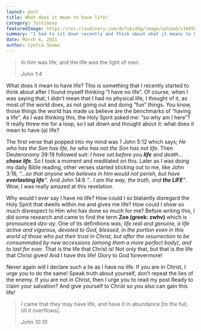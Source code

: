 ```yaml
---
layout: post
title: What does it mean to have life?
category: Testimony
featuredImage: https://res.cloudinary.com/dn7ubiddg/image/upload/v1685671919/blog/pexels-zino-bang-54536-1024x768.jpg
summary: "I had to sit down recently and think about what it means to have (a) life. "
date: March 6, 2021
author: Cyntia Seumo
---
```

<blockquote>
<p>In him was life; and the life was the light of men.</p>
<cite>John 1:4</cite>
</blockquote>

<p>
What does it mean to have life? This is something that I recently started to think about after I found myself thinking “I have no life”. Of course, when I was saying that, I didn’t mean that I had no physical life, I thought of it, as most of the world does, as not going out and doing “fun” things. You know, those things the world has made us believe are the benchmarks of “having a life”. As I was thinking this, the Holy Spirit asked me: “so why am I here”? It really threw me for a loop, so I sat down and thought about it: what does it mean to have (a) life?
</p>

<p>
The first verse that popped into my mind was <a>1 John 5:12</a> which says; <em>He who has the Son has life, he who has not the Son has not life</em>. Then <a>Deuteronomy 39:19</a> followed suit: <em>I have set before you <b>life</b> and death… <b>chose life</b></em>. So I took a moment and meditated on this. Later as I was doing my daily Bible reading, other verses started sticking out to me, like <a>John 3:16</a>, <em>“…so that anyone who believes in him would not perish, but have <b>everlasting life</b>”</em>. And <a>John 14:6</a> <em>“.. I am the way, the truth, and <b>the LIFE</b>”</em>. Wow, I was really amazed at this revelation.
</p>

<p>
Why would I ever say I have no life? How could I so blatantly disregard the Holy Spirit that dwells within me and gives me life? How could I show so much disrespect to Him who has done so much for me? Before writing this, I did some research and came to find the term <b>Zoe (greek: zwhv)</b> which is pronounced <em>dzo-ay</em>. One of its definitions was; <em>life real and genuine, a life active and vigorous, devoted to God, blessed, in the portion even in this world of those who put their trust in Christ, but after the resurrection to be consummated by new accessions (among them a more perfect body), and to last for ever</em>. That is the life that Christ is! Not only that, but that is the life that Christ gives! And I have this life! Glory to God forevermore!
</p>

<p>
Never again will I declare such a lie as I have no life. If you are in Christ, I urge you to do the same! Speak truth about yourself, don’t repeat the lies of the enemy. If you are not in Christ, then I urge you to read my post Ready to claim your salvation? And give yourself to Christ so you also can gain this life!
</p>

<blockquote>
<p>I came that they may have life, and have it in abundance [to the full, till it overflows].</p>
<cite>John 10:10</cite>
</blockquote>